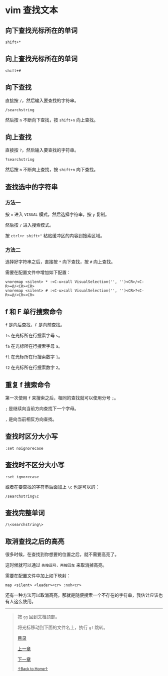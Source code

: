 # vim 查找文本

## 向下查找光标所在的单词

```
shift+*
```

## 向上查找光标所在的单词

```
shift+#
```

## 向下查找

直接按 `/`，然后输入要查找的字符串。

```
/searchstring
```

然后按 `n` 不断向下查找，按 `shift+n` 向上查找。

## 向上查找

直接按 `?`，然后输入要查找的字符串。

```
?searchstring
```

然后按 `n` 不断向上查找，按 `shift+n` 向下查找。

## 查找选中的字符串

### 方法一

按 `v` 进入 `VISUAL` 模式，然后选择字符串，按 `y` 复制。

然后按 `/` 进入搜索模式。

按 `ctrl+r shift+"` 粘贴缓冲区的内容到搜索区域。

### 方法二

选择好字符串之后，直接按 `*` 向下查找，按 `#` 向上查找。

需要在配置文件中增加如下配置：

```
vnoremap <silent> * :<C-u>call VisualSelection('', '')<CR>/<C-R>=@/<CR><CR>
vnoremap <silent> # :<C-u>call VisualSelection('', '')<CR>?<C-R>=@/<CR><CR>
```

## f 和 F 单行搜索命令

`f` 是向后查找，`F` 是向前查找。

`fs` 在光标所在行搜索字母 `s`。

`fa` 在光标所在行搜索字母 `a`。

`f1` 在光标所在行搜索数字 `1`。

`f2` 在光标所在行搜索数字 `2`。

## 重复 f 搜索命令

第一次使用 `f` 来搜索之后，相同的查找就可以使用分号 `;`。

`;` 是继续向当前方向查找下一个字母。

`,` 是向当前相反方向查找。

## 查找时区分大小写

```
:set noignorecase
```

## 查找时不区分大小写

```
:set ignorecase
```

或者在要查找的字符串后面加上 `\c` 也是可以的：

```
/searchstring\c
```

## 查找完整单词

```
/\<searchstring\>
```

## 取消查找之后的高亮

很多时候，在查找到你想要的位置之后，就不需要高亮了。

这时候就可以通过 `先按逗号，再按回车` 来取消掉高亮。

需要在配置文件中加上如下映射：

```
map <silent> <leader><cr> :noh<cr>
```

还有一种方法可以取消高亮，那就是随便搜索一个不存在的字符串，我估计应该也有人这么使用。

* * *

> 按 `gg` 回到文档顶部。
>
> 将光标移动到下面的文件名上，执行 `gf` 跳转。
>
> [目录](README.md)
>
> [上一章](README_vim_1.2_move_cursor.md)
>
> [下一章](README_vim_1.4_modify.md)
>
> <a href='https://github.com/MDGSF/MyVim'><small>↑Back to Home↑</small></a>


